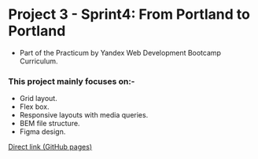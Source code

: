
# Project 3 - Sprint4: From Portland to Portland
* Part of the Practicum by Yandex Web Development Bootcamp Curriculum.

### This project mainly focuses on:-
* Grid layout.
* Flex box.
* Responsive layouts with media queries.
* BEM file structure.
* Figma design.

[Direct link (GitHub pages)](https://mrseif123.github.io/Web-Project-3/)
